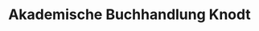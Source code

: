 ---
title: "Akademische Buchhandlung Knodt"
url: /wuerzburg/akademische-buchhandlung-knodt/
shop: Bücher
---